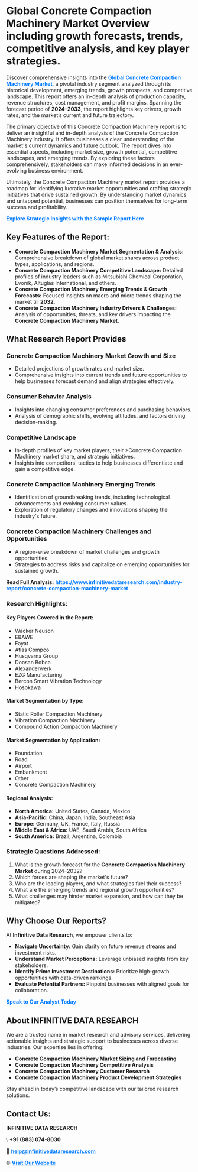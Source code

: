 <h1>Global Concrete Compaction Machinery Market Overview including growth forecasts, trends, competitive analysis, and key player strategies.</h1>
<p>
Discover comprehensive insights into the 
<a href="https://www.infinitivedataresearch.com/industry-report/concrete-compaction-machinery-market" rel="dofollow" style="color: #007BFF; text-decoration: none;"><strong>Global Concrete Compaction Machinery Market</strong></a>, a pivotal industry segment analyzed through its historical development, emerging trends, growth prospects, and competitive landscape. This report offers an in-depth analysis of production capacity, revenue structures, cost management, and profit margins. Spanning the forecast period of <strong>2024–2033</strong>, the report highlights key drivers, growth rates, and the market’s current and future trajectory.
</p>
<p>
The primary objective of this Concrete Compaction Machinery report is to deliver an insightful and in-depth analysis of the Concrete Compaction Machinery industry. It offers businesses a clear understanding of the market's current dynamics and future outlook. The report dives into essential aspects, including market size, growth potential, competitive landscapes, and emerging trends. By exploring these factors comprehensively, stakeholders can make informed decisions in an ever-evolving business environment.
</p>
<p>
Ultimately, the Concrete Compaction Machinery market report provides a roadmap for identifying lucrative market opportunities and crafting strategic initiatives that drive sustained growth. By understanding market dynamics and untapped potential, businesses can position themselves for long-term success and profitability.
</p>
<p>
<a href="https://www.infinitivedataresearch.com/request-sample/reportId=102814" style="color: #007BFF; text-decoration: none;"><strong>Explore Strategic Insights with the Sample Report Here</strong></a>
</p>

<h2>Key Features of the Report:</h2>
<ul>
<li><strong>Concrete Compaction Machinery Market Segmentation & Analysis:</strong> Comprehensive breakdown of global market shares across product types, applications, and regions.</li>
<li><strong>Concrete Compaction Machinery Competitive Landscape:</strong> Detailed profiles of industry leaders such as Mitsubishi Chemical Corporation, Evonik, Altuglas International, and others.</li>
<li><strong>Concrete Compaction Machinery Emerging Trends & Growth Forecasts:</strong> Focused insights on macro and micro trends shaping the market till <strong>2032</strong>.</li>
<li><strong>Concrete Compaction Machinery Industry Drivers & Challenges:</strong> Analysis of opportunities, threats, and key drivers impacting the <strong>Concrete Compaction Machinery Market</strong>.</li>
</ul>

<h2>What Research Report Provides</h2>
<h3>Concrete Compaction Machinery Market Growth and Size</h3>
<ul>
<li>Detailed projections of growth rates and market size.</li>
<li>Comprehensive insights into current trends and future opportunities to help businesses forecast demand and align strategies effectively.</li>
</ul>

<h3>Consumer Behavior Analysis</h3>
<ul>
<li>Insights into changing consumer preferences and purchasing behaviors.</li>
<li>Analysis of demographic shifts, evolving attitudes, and factors driving decision-making.</li>
</ul>

<h3>Competitive Landscape</h3>
<ul>
<li>In-depth profiles of key market players, their >Concrete Compaction Machinery market share, and strategic initiatives.</li>
<li>Insights into competitors' tactics to help businesses differentiate and gain a competitive edge.</li>
</ul>

<h3>Concrete Compaction Machinery Emerging Trends</h3>
<ul>
<li>Identification of groundbreaking trends, including technological advancements and evolving consumer values.</li>
<li>Exploration of regulatory changes and innovations shaping the industry's future.</li>
</ul>

<h3>Concrete Compaction Machinery Challenges and Opportunities</h3>
<ul>
<li>A region-wise breakdown of market challenges and growth opportunities.</li>
<li>Strategies to address risks and capitalize on emerging opportunities for sustained growth.</li>
</ul>
<p><strong>Read Full Analysis:</strong> <a href="https://www.infinitivedataresearch.com/industry-report/concrete-compaction-machinery-market" rel="dofollow" style="color: #007BFF; text-decoration: none;"><strong>https://www.infinitivedataresearch.com/industry-report/concrete-compaction-machinery-market</strong></a></p>
<h3>Research Highlights:</h3>
<h4>Key Players Covered in the Report:</h4>
<ul><li>Wacker Neuson</li><li>EBAWE</li><li>Fayat</li><li>Atlas Compco</li><li>Husqvarna Group</li><li>Doosan Bobca</li><li>Alexanderwerk</li><li>EZG Manufacturing</li><li>Bercon Smart Vibration Technology</li><li>Hosokawa</li></ul>
<h4>Market Segmentation by Type:</h4>
<ul><li>Static Roller Compaction Machinery</li><li>Vibration Compaction Machinery</li><li>Compound Action Compaction Machinery</li></ul>
<h4>Market Segmentation by Application:</h4>
<ul><li>Foundation</li><li>Road</li><li>Airport</li><li>Embankment</li><li>Other</li><li>Concrete Compaction Machinery</li></ul>

<h4>Regional Analysis:</h4>
<ul>
<li><strong>North America:</strong> United States, Canada, Mexico</li>
<li><strong>Asia-Pacific:</strong> China, Japan, India, Southeast Asia</li>
<li><strong>Europe:</strong> Germany, UK, France, Italy, Russia</li>
<li><strong>Middle East & Africa:</strong> UAE, Saudi Arabia, South Africa</li>
<li><strong>South America:</strong> Brazil, Argentina, Colombia</li>
</ul>

<h3>Strategic Questions Addressed:</h3>
<ol>
<li>What is the growth forecast for the <strong>Concrete Compaction Machinery Market</strong> during 2024–2032?</li>
<li>Which forces are shaping the market's future?</li>
<li>Who are the leading players, and what strategies fuel their success?</li>
<li>What are the emerging trends and regional growth opportunities?</li>
<li>What challenges may hinder market expansion, and how can they be mitigated?</li>
</ol>

<h2>Why Choose Our Reports?</h2>
<p>At <strong>Infinitive Data Research</strong>, we empower clients to:</p>
<ul>
<li><strong>Navigate Uncertainty:</strong> Gain clarity on future revenue streams and investment risks.</li>
<li><strong>Understand Market Perceptions:</strong> Leverage unbiased insights from key stakeholders.</li>
<li><strong>Identify Prime Investment Destinations:</strong> Prioritize high-growth opportunities with data-driven rankings.</li>
<li><strong>Evaluate Potential Partners:</strong> Pinpoint businesses with aligned goals for collaboration.</li>
</ul>
<p><a href="https://www.infinitivedataresearch.com/industry-report/concrete-compaction-machinery-market" rel="dofollow" style="color: #007BFF; text-decoration: none;"><strong>Speak to Our Analyst Today</strong></a></p>

<h2>About INFINITIVE DATA RESEARCH</h2>
<p>We are a trusted name in market research and advisory services, delivering actionable insights and strategic support to businesses across diverse industries. Our expertise lies in offering:</p>
<ul>
<li><strong>Concrete Compaction Machinery Market Sizing and Forecasting</strong></li>
<li><strong>Concrete Compaction Machinery Competitive Analysis</strong></li>
<li><strong>Concrete Compaction Machinery Customer Research</strong></li>
<li><strong>Concrete Compaction Machinery Product Development Strategies</strong></li>
</ul>
<p>Stay ahead in today’s competitive landscape with our tailored research solutions.</p>

<h2>Contact Us:</h2>
<p><strong>INFINITIVE DATA RESEARCH</strong></p>
<p>📞 <strong>+91 (883) 074-8030</strong></p>
<p>📧 <strong><a href="mailto:help@infinitivedataresearch.com" style="color: #007BFF;">help@infinitivedataresearch.com</a></strong></p>
<p>🌐 <strong><a href="https://www.infinitivedataresearch.com" rel="dofollow" style="color: #007BFF;">Visit Our Website</a></strong></p>
